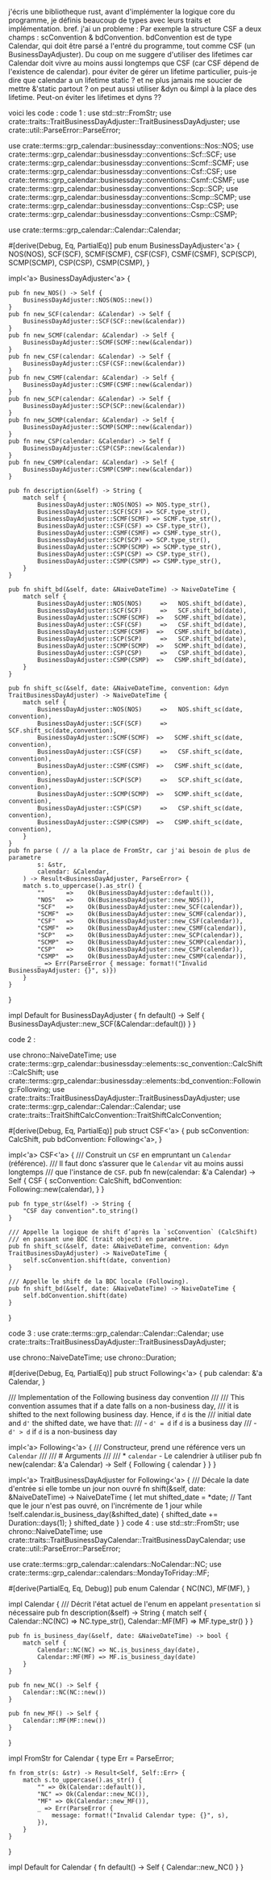 j'écris une bibliotheque rust, avant d'implémenter la logique core du programme, je définis beaucoup de types avec leurs traits et implémentation. bref. j'ai un probleme :
Par exemple la structure CSF a deux champs : scConvention & bdConvention. bdConvention est de type Calendar, qui doit être parsé a l'entré du programme, tout comme CSF (un BusinessDayAdjuster).
Du coup on me suggere d'utiliser des lifetimes car Calendar doit vivre au moins aussi longtemps que CSF (car CSF dépend de l'existence de calendar). pour éviter de gérer un lifetime particulier, puis-je dire que calendar a un lifetime static ? et ne plus jamais me soucier de mettre &'static partout ?
on peut aussi utiliser &dyn ou &impl à la place des lifetime.
Peut-on éviter les lifetimes et dyns ??

voici les code : 
code 1 :
use std::str::FromStr;
use crate::traits::TraitBusinessDayAdjuster::TraitBusinessDayAdjuster;
use crate::util::ParseError::ParseError;

use crate::terms::grp_calendar::businessday::conventions::Nos::NOS;
use crate::terms::grp_calendar::businessday::conventions::Scf::SCF;
use crate::terms::grp_calendar::businessday::conventions::Scmf::SCMF;
use crate::terms::grp_calendar::businessday::conventions::Csf::CSF;
use crate::terms::grp_calendar::businessday::conventions::Csmf::CSMF;
use crate::terms::grp_calendar::businessday::conventions::Scp::SCP;
use crate::terms::grp_calendar::businessday::conventions::Scmp::SCMP;
use crate::terms::grp_calendar::businessday::conventions::Csp::CSP;
use crate::terms::grp_calendar::businessday::conventions::Csmp::CSMP;

use crate::terms::grp_calendar::Calendar::Calendar;

#[derive(Debug, Eq, PartialEq)]
pub enum BusinessDayAdjuster<'a> {
    NOS(NOS),
    SCF(SCF),
    SCMF(SCMF),
    CSF(CSF),
    CSMF(CSMF),
    SCP(SCP),
    SCMP(SCMP),
    CSP(CSP),
    CSMP(CSMP),
}

impl<'a> BusinessDayAdjuster<'a> {

    pub fn new_NOS() -> Self {
        BusinessDayAdjuster::NOS(NOS::new())
    }
    pub fn new_SCF(calendar: &Calendar) -> Self {
        BusinessDayAdjuster::SCF(SCF::new(&calendar))
    }
    pub fn new_SCMF(calendar: &Calendar) -> Self {
        BusinessDayAdjuster::SCMF(SCMF::new(&calendar))
    }
    pub fn new_CSF(calendar: &Calendar) -> Self {
        BusinessDayAdjuster::CSF(CSF::new(&calendar))
    }
    pub fn new_CSMF(calendar: &Calendar) -> Self {
        BusinessDayAdjuster::CSMF(CSMF::new(&calendar))
    }
    pub fn new_SCP(calendar: &Calendar) -> Self {
        BusinessDayAdjuster::SCP(SCP::new(&calendar))
    }
    pub fn new_SCMP(calendar: &Calendar) -> Self {
        BusinessDayAdjuster::SCMP(SCMP::new(&calendar))
    }
    pub fn new_CSP(calendar: &Calendar) -> Self {
        BusinessDayAdjuster::CSP(CSP::new(&calendar))
    }
    pub fn new_CSMP(calendar: &Calendar) -> Self {
        BusinessDayAdjuster::CSMP(CSMP::new(&calendar))
    }

    pub fn description(&self) -> String {
        match self {
            BusinessDayAdjuster::NOS(NOS) => NOS.type_str(),
            BusinessDayAdjuster::SCF(SCF) => SCF.type_str(),
            BusinessDayAdjuster::SCMF(SCMF) => SCMF.type_str(),
            BusinessDayAdjuster::CSF(CSF) => CSF.type_str(),
            BusinessDayAdjuster::CSMF(CSMF) => CSMF.type_str(),
            BusinessDayAdjuster::SCP(SCP) => SCP.type_str(),
            BusinessDayAdjuster::SCMP(SCMP) => SCMP.type_str(),
            BusinessDayAdjuster::CSP(CSP) => CSP.type_str(),
            BusinessDayAdjuster::CSMP(CSMP) => CSMP.type_str(),
        }
    }

    pub fn shift_bd(&self, date: &NaiveDateTime) -> NaiveDateTime {
        match self {
            BusinessDayAdjuster::NOS(NOS)     =>   NOS.shift_bd(date),
            BusinessDayAdjuster::SCF(SCF)     =>   SCF.shift_bd(date),
            BusinessDayAdjuster::SCMF(SCMF)  =>   SCMF.shift_bd(date),
            BusinessDayAdjuster::CSF(CSF)     =>   CSF.shift_bd(date),
            BusinessDayAdjuster::CSMF(CSMF)  =>   CSMF.shift_bd(date),
            BusinessDayAdjuster::SCP(SCP)     =>   SCP.shift_bd(date),
            BusinessDayAdjuster::SCMP(SCMP)  =>   SCMP.shift_bd(date),
            BusinessDayAdjuster::CSP(CSP)     =>   CSP.shift_bd(date),
            BusinessDayAdjuster::CSMP(CSMP)  =>   CSMP.shift_bd(date),
        }
    }

    pub fn shift_sc(&self, date: &NaiveDateTime, convention: &dyn TraitBusinessDayAdjuster) -> NaiveDateTime {
        match self {
            BusinessDayAdjuster::NOS(NOS)     =>   NOS.shift_sc(date, convention),
            BusinessDayAdjuster::SCF(SCF)     =>   SCF.shift_sc(date,convention),
            BusinessDayAdjuster::SCMF(SCMF)  =>   SCMF.shift_sc(date, convention),
            BusinessDayAdjuster::CSF(CSF)     =>   CSF.shift_sc(date, convention),
            BusinessDayAdjuster::CSMF(CSMF)  =>   CSMF.shift_sc(date, convention),
            BusinessDayAdjuster::SCP(SCP)     =>   SCP.shift_sc(date, convention),
            BusinessDayAdjuster::SCMP(SCMP)  =>   SCMP.shift_sc(date, convention),
            BusinessDayAdjuster::CSP(CSP)     =>   CSP.shift_sc(date, convention),
            BusinessDayAdjuster::CSMP(CSMP)  =>   CSMP.shift_sc(date, convention),
        }
    }
    pub fn parse ( // a la place de FromStr, car j'ai besoin de plus de parametre
            s: &str,
            calendar: &Calendar,
        ) -> Result<BusinessDayAdjuster, ParseError> {
        match s.to_uppercase().as_str() {
            ""      =>    Ok(BusinessDayAdjuster::default()),
            "NOS"   =>    Ok(BusinessDayAdjuster::new_NOS()),
            "SCF"   =>    Ok(BusinessDayAdjuster::new_SCF(calendar)),
            "SCMF"  =>    Ok(BusinessDayAdjuster::new_SCMF(calendar)),
            "CSF"   =>    Ok(BusinessDayAdjuster::new_CSF(calendar)),
            "CSMF"  =>    Ok(BusinessDayAdjuster::new_CSMF(calendar)),
            "SCP"   =>    Ok(BusinessDayAdjuster::new_SCP(calendar)),
            "SCMP"  =>    Ok(BusinessDayAdjuster::new_SCMP(calendar)),
            "CSP"   =>    Ok(BusinessDayAdjuster::new_CSP(calendar)),
            "CSMP"  =>    Ok(BusinessDayAdjuster::new_CSMP(calendar)),
            _ => Err(ParseError { message: format!("Invalid BusinessDayAdjuster: {}", s)})
        }
    }    
}

impl Default for BusinessDayAdjuster {
    fn default() -> Self {
        BusinessDayAdjuster::new_SCF(&Calendar::default())
    }
}

code 2 :

use chrono::NaiveDateTime;
use crate::terms::grp_calendar::businessday::elements::sc_convention::CalcShift::CalcShift;
use crate::terms::grp_calendar::businessday::elements::bd_convention::Following::Following;
use crate::traits::TraitBusinessDayAdjuster::TraitBusinessDayAdjuster;
use crate::terms::grp_calendar::Calendar::Calendar;
use crate::traits::TraitShiftCalcConvention::TraitShiftCalcConvention;

#[derive(Debug, Eq, PartialEq)]
pub struct CSF<'a> {
    pub scConvention: CalcShift,
    pub bdConvention: Following<'a>,
}

impl<'a> CSF<'a> {
    /// Construit un `CSF` en empruntant un `Calendar` (référence).
    /// Il faut donc s’assurer que le `Calendar` vit au moins aussi longtemps
    /// que l'instance de `CSF`.
    pub fn new(calendar: &'a Calendar) -> Self {
        CSF {
            scConvention: CalcShift,
            bdConvention: Following::new(calendar),
        }
    }

    pub fn type_str(&self) -> String {
        "CSF day convention".to_string()
    }
    
    /// Appelle la logique de shift d’après la `scConvention` (CalcShift)
    /// en passant une BDC (trait object) en paramètre.
    pub fn shift_sc(&self, date: &NaiveDateTime, convention: &dyn TraitBusinessDayAdjuster) -> NaiveDateTime {
        self.scConvention.shift(date, convention)
    }

    /// Appelle le shift de la BDC locale (Following).
    pub fn shift_bd(&self, date: &NaiveDateTime) -> NaiveDateTime {
        self.bdConvention.shift(date)
    }
}

code 3 :
use crate::terms::grp_calendar::Calendar::Calendar;
use crate::traits::TraitBusinessDayAdjuster::TraitBusinessDayAdjuster;

use chrono::NaiveDateTime;
use chrono::Duration;

#[derive(Debug, Eq, PartialEq)]
pub struct Following<'a> {
    pub calendar: &'a Calendar,
}

/// Implementation of the Following business day convention
///
/// This convention assumes that if a date falls on a non-business day,
/// it is shifted to the next following business day. Hence, if `d` is the
/// initial date and `d'` the shifted date, we have that:
/// - `d' = d` if `d` is a business day
/// - `d' > d` if `d` is a non-business day

impl<'a> Following<'a> {
    /// Constructeur, prend une référence vers un `Calendar`
    ///
    /// # Arguments
    ///
    /// * `calendar` - Le calendrier à utiliser
    pub fn new(calendar: &'a Calendar) -> Self {
        Following { calendar }
    }
}

impl<'a> TraitBusinessDayAdjuster for Following<'a> {
    /// Décale la date d'entrée si elle tombe un jour non ouvré
    fn shift(&self, date: &NaiveDateTime) -> NaiveDateTime {
        let mut shifted_date = *date;
        // Tant que le jour n'est pas ouvré, on l'incrémente de 1 jour
        while !self.calendar.is_business_day(&shifted_date) {
            shifted_date += Duration::days(1);
        }
        shifted_date
    }
}
code 4 :
use std::str::FromStr;
use chrono::NaiveDateTime;
use crate::traits::TraitBusinessDayCalendar::TraitBusinessDayCalendar;
use crate::util::ParseError::ParseError;

use crate::terms::grp_calendar::calendars::NoCalendar::NC;
use crate::terms::grp_calendar::calendars::MondayToFriday::MF;

#[derive(PartialEq, Eq, Debug)]
pub enum Calendar {
    NC(NC),
    MF(MF),
}

impl Calendar {
    /// Décrit l'état actuel de l'enum en appelant `presentation` si nécessaire
    pub fn description(&self) -> String {
        match self {
            Calendar::NC(NC) => NC.type_str(),
            Calendar::MF(MF) => MF.type_str()
        }
    }

    pub fn is_business_day(&self, date: &NaiveDateTime) -> bool {
        match self {
            Calendar::NC(NC) => NC.is_business_day(date),
            Calendar::MF(MF) => MF.is_business_day(date)
        }
    }

    pub fn new_NC() -> Self {
        Calendar::NC(NC::new())
    }

    pub fn new_MF() -> Self {
        Calendar::MF(MF::new())
    }
}

impl FromStr for Calendar {
    type Err = ParseError;

    fn from_str(s: &str) -> Result<Self, Self::Err> {
        match s.to_uppercase().as_str() {
            "" => Ok(Calendar::default()),
            "NC" => Ok(Calendar::new_NC()),
            "MF" => Ok(Calendar::new_MF()),
            _ => Err(ParseError {
                message: format!("Invalid Calendar type: {}", s),
            }),
        }
    }
}

impl Default for Calendar {
    fn default() -> Self {
        Calendar::new_NC()
    }
}

